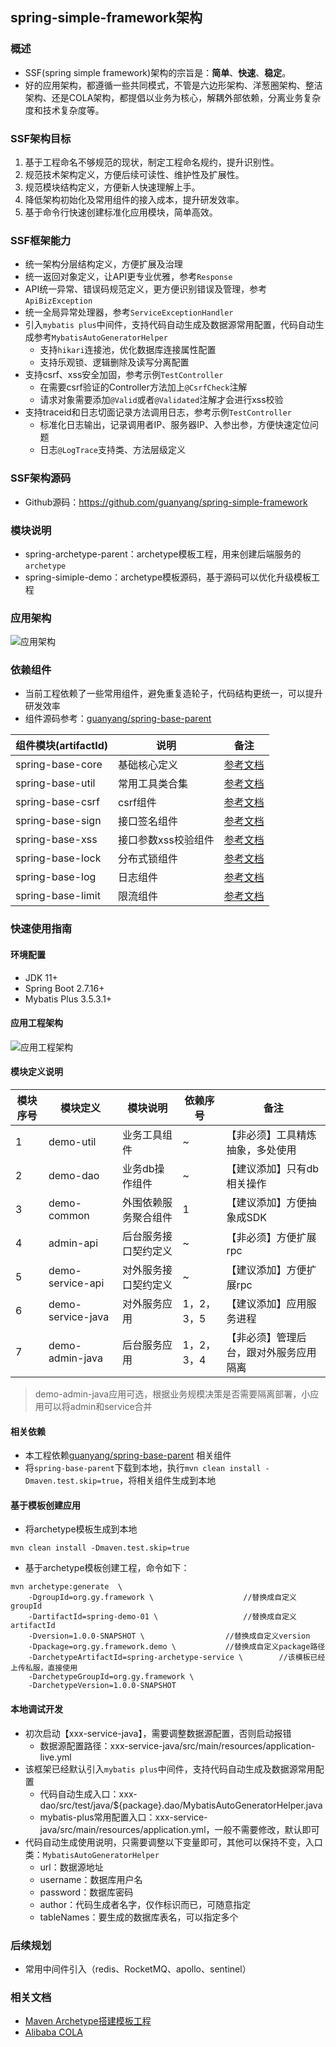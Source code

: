 ## spring-simple-framework架构

### 概述
- SSF(spring simple framework)架构的宗旨是：**简单**、**快速**、**稳定**。
- 好的应用架构，都遵循一些共同模式，不管是六边形架构、洋葱圈架构、整洁架构、还是COLA架构，都提倡以业务为核心，解耦外部依赖，分离业务复杂度和技术复杂度等。

### SSF架构目标
1. 基于工程命名不够规范的现状，制定工程命名规约，提升识别性。
2. 规范技术架构定义，方便后续可读性、维护性及扩展性。
3. 规范模块结构定义，方便新人快速理解上手。
4. 降低架构初始化及常用组件的接入成本，提升研发效率。
5. 基于命令行快速创建标准化应用模块，简单高效。

### SSF框架能力
- 统一架构分层结构定义，方便扩展及治理
- 统一返回对象定义，让API更专业优雅，参考`Response`
- API统一异常、错误码规范定义，更方便识别错误及管理，参考`ApiBizException`
- 统一全局异常处理器，参考`ServiceExceptionHandler`
- 引入`mybatis plus`中间件，支持代码自动生成及数据源常用配置，代码自动生成参考`MybatisAutoGeneratorHelper`
  - 支持`hikari`连接池，优化数据库连接属性配置
  - 支持乐观锁、逻辑删除及读写分离配置
- 支持csrf、xss安全加固，参考示例`TestController`
  - 在需要csrf验证的Controller方法加上`@CsrfCheck`注解
  - 请求对象需要添加`@Valid`或者`@Validated`注解才会进行xss校验
- 支持traceid和日志切面记录方法调用日志，参考示例`TestController`
  - 标准化日志输出，记录调用者IP、服务器IP、入参出参，方便快速定位问题
  - 日志`@LogTrace`支持类、方法层级定义

### SSF架构源码
- Github源码：https://github.com/guanyang/spring-simple-framework

### 模块说明
- spring-archetype-parent：archetype模板工程，用来创建后端服务的`archetype`
- spring-simiple-demo：archetype模板源码，基于源码可以优化升级模板工程

### 应用架构
![应用架构](doc/系统架构图.png)

### 依赖组件
- 当前工程依赖了一些常用组件，避免重复造轮子，代码结构更统一，可以提升研发效率
- 组件源码参考：[guanyang/spring-base-parent](https://github.com/guanyang/spring-base-parent)

| 组件模块(artifactId)  | 说明          | 备注                                                     |
|-------------------|-------------|--------------------------------------------------------|
| spring-base-core  | 基础核心定义      | [参考文档](https://github.com/guanyang/spring-base-parent) |
| spring-base-util  | 常用工具类合集     | [参考文档](https://github.com/guanyang/spring-base-parent) |
| spring-base-csrf  | csrf组件      | [参考文档](https://github.com/guanyang/spring-base-parent) |
| spring-base-sign  | 接口签名组件      | [参考文档](https://github.com/guanyang/spring-base-parent) |
| spring-base-xss   | 接口参数xss校验组件 | [参考文档](https://github.com/guanyang/spring-base-parent) |
| spring-base-lock  | 分布式锁组件      | [参考文档](https://github.com/guanyang/spring-base-parent) |
| spring-base-log   | 日志组件        | [参考文档](https://github.com/guanyang/spring-base-parent) |
| spring-base-limit | 限流组件        | [参考文档](https://github.com/guanyang/spring-base-parent) |


### 快速使用指南
#### 环境配置
- JDK 11+
- Spring Boot 2.7.16+
- Mybatis Plus 3.5.3.1+

#### 应用工程架构

![应用工程架构](doc/系统依赖图.png)

#### 模块定义说明

| 模块序号 | 模块定义              | 模块说明       | 依赖序号    | 备注                  |
|------|-------------------|------------|---------|---------------------|
| 1    | demo-util         | 业务工具组件     | ~       | 【非必须】工具精炼抽象，多处使用    |
| 2    | demo-dao          | 业务db操作组件   | ~       | 【建议添加】只有db相关操作      |
| 3    | demo-common       | 外围依赖服务聚合组件 | 1       | 【建议添加】方便抽象成SDK      |
| 4    | admin-api         | 后台服务接口契约定义 | ~       | 【非必须】方便扩展rpc        |
| 5    | demo-service-api  | 对外服务接口契约定义 | ~       | 【建议添加】方便扩展rpc       |
| 6    | demo-service-java | 对外服务应用     | 1，2，3，5 | 【建议添加】应用服务进程        |
| 7    | demo-admin-java   | 后台服务应用     | 1，2，3，4 | 【非必须】管理后台，跟对外服务应用隔离 |

> demo-admin-java应用可选，根据业务规模决策是否需要隔离部署，小应用可以将admin和service合并

#### 相关依赖
- 本工程依赖[guanyang/spring-base-parent](https://github.com/guanyang/spring-base-parent) 相关组件
- 将`spring-base-parent`下载到本地，执行`mvn clean install -Dmaven.test.skip=true`，将相关组件生成到本地

#### 基于模板创建应用
- 将archetype模板生成到本地
```
mvn clean install -Dmaven.test.skip=true
```
- 基于archetype模板创建工程，命令如下：

``` 
mvn archetype:generate  \
    -DgroupId=org.gy.framework \					//替换成自定义groupId
    -DartifactId=spring-demo-01 \					//替换成自定义artifactId
    -Dversion=1.0.0-SNAPSHOT \					//替换成自定义version				
    -Dpackage=org.gy.framework.demo \			//替换成自定义package路径
    -DarchetypeArtifactId=spring-archetype-service \		//该模板已经上传私服，直接使用
    -DarchetypeGroupId=org.gy.framework \
    -DarchetypeVersion=1.0.0-SNAPSHOT
``` 
#### 本地调试开发
- 初次启动【xxx-service-java】，需要调整数据源配置，否则启动报错
  - 数据源配置路径：xxx-service-java/src/main/resources/application-live.yml
- 该框架已经默认引入`mybatis plus`中间件，支持代码自动生成及数据源常用配置
  - 代码自动生成入口：xxx-dao/src/test/java/${package}.dao/MybatisAutoGeneratorHelper.java
  - mybatis-plus常用配置入口：xxx-service-java/src/main/resources/application.yml，一般不需要修改，默认即可
- 代码自动生成使用说明，只需要调整以下变量即可，其他可以保持不变，入口类：`MybatisAutoGeneratorHelper`
  - url：数据源地址
  - username：数据库用户名
  - password：数据库密码
  - author：代码生成者名字，仅作标识而已，可随意指定
  - tableNames：要生成的数据库表名，可以指定多个

### 后续规划
- 常用中间件引入（redis、RocketMQ、apollo、sentinel）

### 相关文档
- [Maven Archetype搭建模板工程](https://note.xcloudapi.com/2021/11/22/Maven-Archetype%E6%90%AD%E5%BB%BA%E6%A8%A1%E6%9D%BF%E5%B7%A5%E7%A8%8B/)
- [Alibaba COLA](https://github.com/alibaba/COLA)